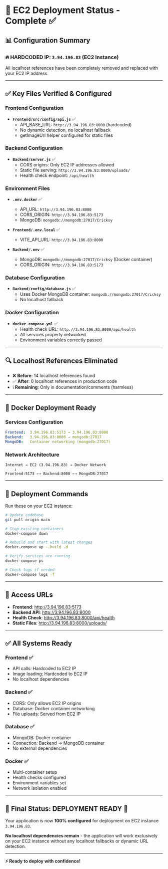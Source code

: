 # 🚀 EC2 Deployment Status - Complete ✅

## 📊 **Configuration Summary**

### 🔥 **HARDCODED IP**: `3.94.196.83` (EC2 Instance)
All localhost references have been completely removed and replaced with your EC2 IP address.

---

## ✅ **Key Files Verified & Configured**

### **Frontend Configuration**
- **`Frontend/src/config/api.js`** ✅
  - API_BASE_URL: `http://3.94.196.83:8000` (hardcoded)
  - No dynamic detection, no localhost fallback
  - getImageUrl helper configured for static files

### **Backend Configuration**
- **`Backend/server.js`** ✅
  - CORS origins: Only EC2 IP addresses allowed
  - Static file serving: `http://3.94.196.83:8000/uploads/`
  - Health check endpoint: `/api/health`

### **Environment Files**
- **`.env.docker`** ✅
  - API_URL: `http://3.94.196.83:8000`
  - CORS_ORIGIN: `http://3.94.196.83:5173`
  - MongoDB: `mongodb://mongodb:27017/Cricksy`

- **`Frontend/.env.local`** ✅
  - VITE_API_URL: `http://3.94.196.83:8000`

- **`Backend/.env`** ✅
  - MongoDB: `mongodb://mongodb:27017/Cricksy` (Docker container)
  - CORS_ORIGIN: `http://3.94.196.83:5173`

### **Database Configuration**
- **`Backend/config/database.js`** ✅
  - Uses Docker MongoDB container: `mongodb://mongodb:27017/Cricksy`
  - No localhost fallback

### **Docker Configuration**
- **`docker-compose.yml`** ✅
  - Health check URL: `http://3.94.196.83:8000/api/health`
  - All services properly networked
  - Environment variables correctly passed

---

## 🔍 **Localhost References Eliminated**
- ❌ **Before**: 14 localhost references found
- ✅ **After**: 0 localhost references in production code
- ℹ️ **Remaining**: Only in documentation/comments (harmless)

---

## 🐳 **Docker Deployment Ready**

### **Services Configuration**
```yaml
Frontend:  3.94.196.83:5173 → 3.94.196.83:8000
Backend:   3.94.196.83:8000 → mongodb:27017
MongoDB:   Container networking (mongodb:27017)
```

### **Network Architecture**
```
Internet → EC2 (3.94.196.83) → Docker Network
    ↓
Frontend:5173 ←→ Backend:8000 ←→ MongoDB:27017
```

---

## 🚀 **Deployment Commands**

Run these on your EC2 instance:

```bash
# Update codebase
git pull origin main

# Stop existing containers
docker-compose down

# Rebuild and start with latest changes
docker-compose up --build -d

# Verify services are running
docker-compose ps

# Check logs if needed
docker-compose logs -f
```

---

## 🔗 **Access URLs**
- **Frontend**: http://3.94.196.83:5173
- **Backend API**: http://3.94.196.83:8000
- **Health Check**: http://3.94.196.83:8000/api/health
- **Static Files**: http://3.94.196.83:8000/uploads/

---

## ✅ **All Systems Ready**

### **Frontend** ✅
- API calls: Hardcoded to EC2 IP
- Image loading: Hardcoded to EC2 IP
- No localhost dependencies

### **Backend** ✅
- CORS: Only allows EC2 IP origins
- Database: Docker container networking
- File uploads: Served from EC2 IP

### **Database** ✅
- MongoDB: Docker container
- Connection: Backend → MongoDB container
- No external dependencies

### **Docker** ✅
- Multi-container setup
- Health checks configured
- Environment variables set
- Network isolation enabled

---

## 🎯 **Final Status: DEPLOYMENT READY** 🎯

Your application is now **100% configured** for deployment on EC2 instance `3.94.196.83`. 

**No localhost dependencies remain** - the application will work exclusively on your EC2 instance without any localhost fallbacks or dynamic URL detection.

---

**⚡ Ready to deploy with confidence!**
